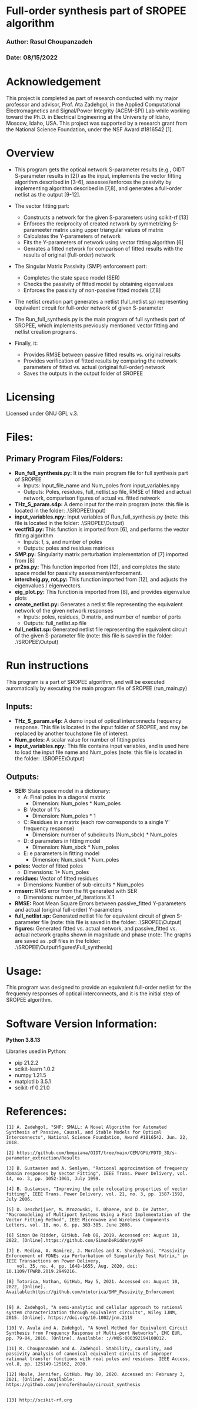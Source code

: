 # Full-order synthesis part of SROPEE algorithm
### Author: Rasul Choupanzadeh
### Date: 08/15/2022

# Acknowledgement
This project is completed as part of research conducted with my major professor and advisor, Prof. Ata Zadehgol, in the Applied Computational Electromagnetics and Signal/Power Integrity (ACEM-SPI) Lab while working toward the Ph.D. in Electrical Engineering at the University of Idaho, Moscow, Idaho, USA. 
This project was supported by a research grant from the National Science Foundation, under the NSF Award #1816542 [1].

# Overview
- This program gets the optical network S-parameter results (e.g., OIDT S-parameter results in [2]) as the input, implements the vector fitting algorithm described in [3-6], assesses/enforces the passivity by implementing algorithm described in [7,8], and generates a full-order netlist as the output [9-12]. 

- The vector fitting part:
    * Constructs a network for the given S-parameters using scikit-rf [13]
    * Enforces the reciprocity of created network by symmetrizing S-parameeter matrix using upper triangular values of matrix
    * Calculates the Y-parameters of network
    * Fits the Y-parameters of network using vector fitting algorithm [6]
    * Genrates a fitted network for comparison of fitted results with the results of original (full-order) network

- The Singular Matrix Passivity (SMP) enforcement part:
    * Completes the state space model (SER)
    * Checks the passivity of fitted model by obtaining eigenvalues
    * Enforces the passivity of non-passive fitted models [7,8]
- The netlist creation part generates a netlist (full_netlist.sp) representing equivalent circuit for full-order network of given S-parameter

- The Run_full_synthesis.py is the main program of full synthesis part of SROPEE, which implements previously mentioned vector fitting and netlist creation programs.

- Finally, it:
    * Provides RMSE between passive fitted results vs. original results
    * Provides verification of fitted results by comparing the network parameters of fitted vs. actual (original full-order) network
    * Saves the outputs in the output folder of SROPEE


# Licensing
Licensed under GNU GPL v.3.
 

# Files:

## Primary Program Files/Folders:
- **Run_full_synthesis.py:** It is the main program file for full synthesis part of SROPEE
    * Inputs: Input_file_name and Num_poles from input_variables.npy 
    * Outputs: Poles, residues, full_netlist.sp file, RMSE of fitted and actual network, comparison figures of actual vs. fitted network
- **THz_S_param.s4p:** A demo input for the main program (note: this file is located in the folder: .\SROPEE\Input)
- **input_variables.npy:** Input variables of Run_full_synthesis.py (note: this file is located in the folder: .\SROPEE\Output)
- **vectfit3.py:** This function is imported from [6], and performs the vector fitting algorithm
    * Inputs: f, s, and number of poles
    * Outputs: poles and residues matrices
- **SMP.py:** Singularity matrix perturbation implementation of [7] imported from [8]
- **pr2ss.py:** This function imported from [12], and completes the state space model for passivity assessment/enforcement.
- **intercheig.py, rot.py:** This function imported from [12], and adjusts the eigenvalues / eigenvectors. 
- **eig_plot.py:** This function is imported from [8], and provides eigenvalue plots
- **create_netlist.py:** Generates a netlist file representing the equivalent network of the given network responses
    * Inputs: poles, residues, D matrix, and number of number of ports
    * Outputs: full_netlist.sp file 
- **full_netlist.sp:** Generated netlist file representing the equivalent circuit of the given S-parameter file (note: this file is saved in the folder: .\SROPEE\Output)



# Run instructions
This program is a part of SROPEE algorithm, and will be executed auromatically by executing the main program file of SROPEE (run_main.py)


## Inputs:
- **THz_S_param.s4p:** A demo input of optical interconnects frequency response. This file is located in the input folder of SROPEE, and may be replaced by another touchstone file of interest.
- **Num_poles:** A scalar value for number of fitting poles
- **input_variables.npy:** This file contains input variables, and is used here to load the input file name and Num_poles (note: this file is located in the folder: .\SROPEE\Output)

    
## Outputs:
- **SER:** State space model in a dictionary:
    * A: Final poles in a diagonal matrix
	  * Dimension: Num_poles * Num_poles
    * B: Vector of 1's
	  * Dimension: Num_poles * 1
    * C: Residues in a matrix (each row corresponds to a single Y' frequency response)
	  * Dimension: number of subcircuits (Num_sbck) * Num_poles
    * D: d parameters in fitting model
	  * Dimension: Num_sbck * Num_poles
    * E: e parameters in fitting model
	  * Dimension: Num_sbck * Num_poles
- **poles:** Vector of fitted poles
    * Dimensions: 1* Num_poles
- **residues:** Vector of fitted residues
    * Dimensions: Number of sub-circuits * Num_poles 
- **rmserr:** RMS error from the fit generated with SER
    * Dimensions: number_of_iterations X 1
- **RMSE:** Root Mean Square Errors between passive_fitted Y-parameters and actual (original full-order) Y-parameters
- **full_netlist.sp:** Generated netlist file for equivalent circuit of given S-parameter file (note: this file is saved in the folder: .\SROPEE\Output)
- **figures:** Generated fitted vs. actual network, and passive_fitted vs. actual network graphs shown in magnitude and phase (note: The graphs are saved as .pdf files in the folder: .\SROPEE\Output\figures\Full_synthesis)


# Usage:
This program was designed to provide an equivalent full-order netlist for the frequency responses of optical interconnects, and it is the initial step of SROPEE algorithm.

# Software Version Information:
**Python 3.8.13**

Libraries used in Python:
   * pip		21.2.2
   * scikit-learn	1.0.2
   * numpy		1.21.5
   * matplotlib	        3.5.1
   * scikit-rf          0.21.0



# References:
```
[1] A. Zadehgol, "SHF: SMALL: A Novel Algorithm for Automated Synthesis of Passive, Causal, and Stable Models for Optical Interconnects", National Science Foundation, Award #1816542. Jun. 22, 2018.

[2] https://github.com/bmguiana/OIDT/tree/main/CEM/GPU/FDTD_3D/s-parameter_extraction/Results

[3] B. Gustavsen and A. Semlyen, "Rational approximation of frequency domain responses by Vector Fitting", IEEE Trans. Power Delivery, vol. 14, no. 3, pp. 1052-1061, July 1999.

[4] B. Gustavsen, "Improving the pole relocating properties of vector fitting", IEEE Trans. Power Delivery, vol. 21, no. 3, pp. 1587-1592, July 2006.

[5] D. Deschrijver, M. Mrozowski, T. Dhaene, and D. De Zutter, "Macromodeling of Multiport Systems Using a Fast Implementation of the Vector Fitting Method", IEEE Microwave and Wireless Components Letters, vol. 18, no. 6, pp. 383-385, June 2008.
     
[6] Simon De Ridder, GitHub. Feb 08, 2019. Accessed on: August 10, 2022, [Online].https://github.com/SimonDeRidder/pyVF

[7] E. Medina, A. Ramirez, J. Morales and K. Sheshyekani, "Passivity Enforcement of FDNEs via Perturbation of Singularity Test Matrix," in IEEE Transactions on Power Delivery,
    vol. 35, no. 4, pp. 1648-1655, Aug. 2020, doi: 10.1109/TPWRD.2019.2949216.

[8] Totorica, Nathan, GitHub, May 5, 2021. Accessed on: August 10, 2022, [Online]. Available:https://github.com/ntotorica/SMP_Passivity_Enforcement


[9] A. Zadehgol, "A semi-analytic and cellular approach to rational system characterization through equivalent circuits", Wiley IJNM, 2015. [Online]. https://doi.org/10.1002/jnm.2119

[10] V. Avula and A. Zadehgol, "A Novel Method for Equivalent Circuit Synthesis from Frequency Response of Multi-port Networks", EMC EUR, pp. 79-84, 2016. [Online]. Available: ://WOS:000392194100012.

[11] R. Choupanzadeh and A. Zadehgol. Stability, causality, and passivity analysis of canonical equivalent circuits of improper rational transfer functions with real poles and residues. IEEE Access, vol.8, pp. 125149-125162, 2020.

[12] Houle, Jennifer, GitHub. May 10, 2020. Accessed on: February 3, 2021, [Online]. Available: https://github.com/jenniferEhoule/circuit_synthesis


[13] http://scikit-rf.org


```




 

